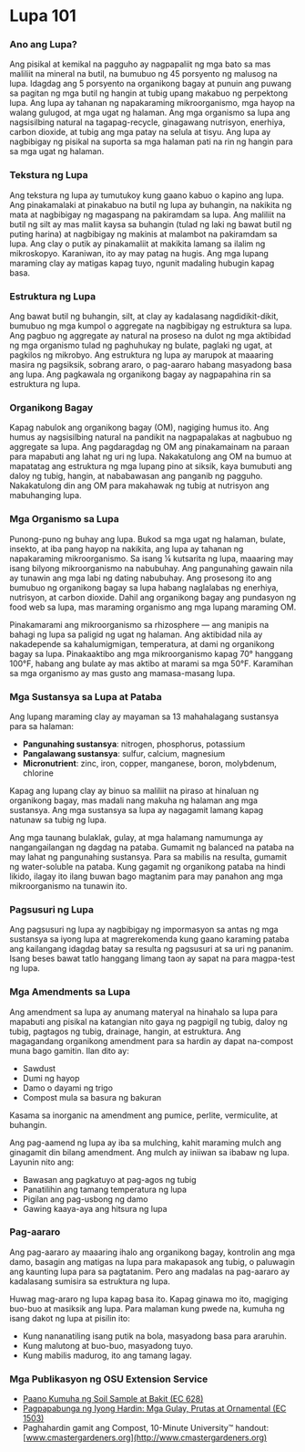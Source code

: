 # Lupa 101

### Ano ang Lupa?
Ang pisikal at kemikal na pagguho ay nagpapaliit ng mga bato sa mas maliliit na mineral na butil, na bumubuo ng 45 porsyento ng malusog na lupa. Idagdag ang 5 porsyento na organikong bagay at punuin ang puwang sa pagitan ng mga butil ng hangin at tubig upang makabuo ng perpektong lupa. Ang lupa ay tahanan ng napakaraming mikroorganismo, mga hayop na walang gulugod, at mga ugat ng halaman. Ang mga organismo sa lupa ang nagsisilbing natural na tagapag-recycle, ginagawang nutrisyon, enerhiya, carbon dioxide, at tubig ang mga patay na selula at tisyu. Ang lupa ay nagbibigay ng pisikal na suporta sa mga halaman pati na rin ng hangin para sa mga ugat ng halaman.

### Tekstura ng Lupa
Ang tekstura ng lupa ay tumutukoy kung gaano kabuo o kapino ang lupa. Ang pinakamalaki at pinakabuo na butil ng lupa ay buhangin, na nakikita ng mata at nagbibigay ng magaspang na pakiramdam sa lupa. Ang maliliit na butil ng silt ay mas maliit kaysa sa buhangin (tulad ng laki ng bawat butil ng puting harina) at nagbibigay ng makinis at malambot na pakiramdam sa lupa. Ang clay o putik ay pinakamaliit at makikita lamang sa ilalim ng mikroskopyo. Karaniwan, ito ay may patag na hugis. Ang mga lupang maraming clay ay matigas kapag tuyo, ngunit madaling hubugin kapag basa.

### Estruktura ng Lupa
Ang bawat butil ng buhangin, silt, at clay ay kadalasang nagdidikit-dikit, bumubuo ng mga kumpol o aggregate na nagbibigay ng estruktura sa lupa. Ang pagbuo ng aggregate ay natural na proseso na dulot ng mga aktibidad ng mga organismo tulad ng paghuhukay ng bulate, paglaki ng ugat, at pagkilos ng mikrobyo. Ang estruktura ng lupa ay marupok at maaaring masira ng pagsiksik, sobrang araro, o pag-aararo habang masyadong basa ang lupa. Ang pagkawala ng organikong bagay ay nagpapahina rin sa estruktura ng lupa.

### Organikong Bagay
Kapag nabulok ang organikong bagay (OM), nagiging humus ito. Ang humus ay nagsisilbing natural na pandikit na nagpapalakas at nagbubuo ng aggregate sa lupa. Ang pagdaragdag ng OM ang pinakamainam na paraan para mapabuti ang lahat ng uri ng lupa. Nakakatulong ang OM na bumuo at mapatatag ang estruktura ng mga lupang pino at siksik, kaya bumubuti ang daloy ng tubig, hangin, at nababawasan ang panganib ng pagguho. Nakakatulong din ang OM para makahawak ng tubig at nutrisyon ang mabuhanging lupa.

### Mga Organismo sa Lupa
Punong-puno ng buhay ang lupa. Bukod sa mga ugat ng halaman, bulate, insekto, at iba pang hayop na nakikita, ang lupa ay tahanan ng napakaraming mikroorganismo. Sa isang ¼ kutsarita ng lupa, maaaring may isang bilyong mikroorganismo na nabubuhay. Ang pangunahing gawain nila ay tunawin ang mga labi ng dating nabubuhay. Ang prosesong ito ang bumubuo ng organikong bagay sa lupa habang naglalabas ng enerhiya, nutrisyon, at carbon dioxide. Dahil ang organikong bagay ang pundasyon ng food web sa lupa, mas maraming organismo ang mga lupang maraming OM.

Pinakamarami ang mikroorganismo sa rhizosphere — ang manipis na bahagi ng lupa sa paligid ng ugat ng halaman. Ang aktibidad nila ay nakadepende sa kahalumigmigan, temperatura, at dami ng organikong bagay sa lupa. Pinakaaktibo ang mga mikroorganismo kapag 70° hanggang 100°F, habang ang bulate ay mas aktibo at marami sa mga 50°F. Karamihan sa mga organismo ay mas gusto ang mamasa-masang lupa.

### Mga Sustansya sa Lupa at Pataba
Ang lupang maraming clay ay mayaman sa 13 mahahalagang sustansya para sa halaman:

- **Pangunahing sustansya**: nitrogen, phosphorus, potassium
- **Pangalawang sustansya**: sulfur, calcium, magnesium
- **Micronutrient**: zinc, iron, copper, manganese, boron, molybdenum, chlorine

Kapag ang lupang clay ay binuo sa maliliit na piraso at hinaluan ng organikong bagay, mas madali nang makuha ng halaman ang mga sustansya. Ang mga sustansya sa lupa ay nagagamit lamang kapag natunaw sa tubig ng lupa.

Ang mga taunang bulaklak, gulay, at mga halamang namumunga ay nangangailangan ng dagdag na pataba. Gumamit ng balanced na pataba na may lahat ng pangunahing sustansya. Para sa mabilis na resulta, gumamit ng water-soluble na pataba. Kung gagamit ng organikong pataba na hindi likido, ilagay ito ilang buwan bago magtanim para may panahon ang mga mikroorganismo na tunawin ito.

### Pagsusuri ng Lupa
Ang pagsusuri ng lupa ay nagbibigay ng impormasyon sa antas ng mga sustansya sa iyong lupa at magrerekomenda kung gaano karaming pataba ang kailangang idagdag batay sa resulta ng pagsusuri at sa uri ng pananim. Isang beses bawat tatlo hanggang limang taon ay sapat na para magpa-test ng lupa.

### Mga Amendments sa Lupa
Ang amendment sa lupa ay anumang materyal na hinahalo sa lupa para mapabuti ang pisikal na katangian nito gaya ng pagpigil ng tubig, daloy ng tubig, pagtagos ng tubig, drainage, hangin, at estruktura. Ang magagandang organikong amendment para sa hardin ay dapat na-compost muna bago gamitin. Ilan dito ay:

- Sawdust
- Dumi ng hayop
- Damo o dayami ng trigo
- Compost mula sa basura ng bakuran

Kasama sa inorganic na amendment ang pumice, perlite, vermiculite, at buhangin.

Ang pag-aamend ng lupa ay iba sa mulching, kahit maraming mulch ang ginagamit din bilang amendment. Ang mulch ay iniiwan sa ibabaw ng lupa. Layunin nito ang:

- Bawasan ang pagkatuyo at pag-agos ng tubig
- Panatilihin ang tamang temperatura ng lupa
- Pigilan ang pag-usbong ng damo
- Gawing kaaya-aya ang hitsura ng lupa

### Pag-aararo
Ang pag-aararo ay maaaring ihalo ang organikong bagay, kontrolin ang mga damo, basagin ang matigas na lupa para makapasok ang tubig, o paluwagin ang kaunting lupa para sa pagtatanim. Pero ang madalas na pag-aararo ay kadalasang sumisira sa estruktura ng lupa.

Huwag mag-araro ng lupa kapag basa ito. Kapag ginawa mo ito, magiging buo-buo at masiksik ang lupa. Para malaman kung pwede na, kumuha ng isang dakot ng lupa at pisilin ito:

- Kung nananatiling isang putik na bola, masyadong basa para araruhin.
- Kung malutong at buo-buo, masyadong tuyo.
- Kung mabilis madurog, ito ang tamang lagay.

### Mga Publikasyon ng OSU Extension Service

- [Paano Kumuha ng Soil Sample at Bakit (EC 628)](https://catalog.extension.oregonstate.edu/)
- [Pagpapabunga ng Iyong Hardin: Mga Gulay, Prutas at Ornamental (EC 1503)](https://catalog.extension.oregonstate.edu/)
- Paghahardin gamit ang Compost, 10-Minute University™ handout: [www.cmastergardeners.org](http://www.cmastergardeners.org)
